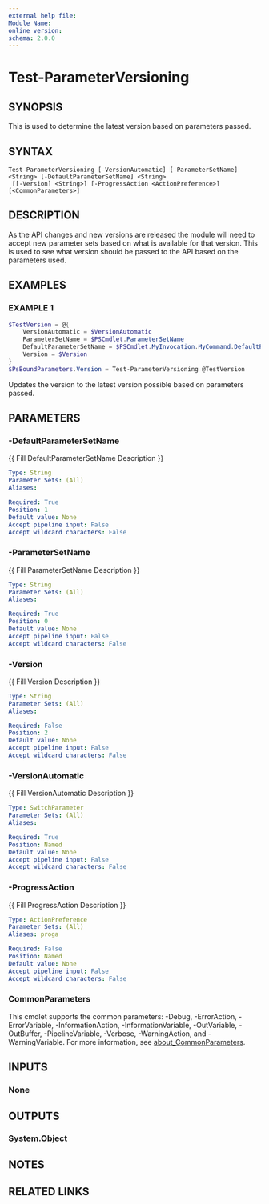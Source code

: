 ```yaml
---
external help file:
Module Name:
online version:
schema: 2.0.0
---
```


# Test-ParameterVersioning

## SYNOPSIS
This is used to determine the latest version based on parameters passed.

## SYNTAX

```
Test-ParameterVersioning [-VersionAutomatic] [-ParameterSetName] <String> [-DefaultParameterSetName] <String>
 [[-Version] <String>] [-ProgressAction <ActionPreference>] [<CommonParameters>]
```

## DESCRIPTION
As the API changes and new versions are released the module will need to accept new parameter sets based on what is available for that version. This is used to see what version should be passed to the API based on the parameters used.

## EXAMPLES

### EXAMPLE 1
```powershell
$TestVersion = @{
    VersionAutomatic = $VersionAutomatic
    ParameterSetName = $PSCmdlet.ParameterSetName
    DefaultParameterSetName = $PSCmdlet.MyInvocation.MyCommand.DefaultParameterSet
    Version = $Version
}
$PsBoundParameters.Version = Test-ParameterVersioning @TestVersion
```

Updates the version to the latest version possible based on parameters passed.

## PARAMETERS

### -DefaultParameterSetName
{{ Fill DefaultParameterSetName Description }}

```yaml
Type: String
Parameter Sets: (All)
Aliases:

Required: True
Position: 1
Default value: None
Accept pipeline input: False
Accept wildcard characters: False
```

### -ParameterSetName
{{ Fill ParameterSetName Description }}

```yaml
Type: String
Parameter Sets: (All)
Aliases:

Required: True
Position: 0
Default value: None
Accept pipeline input: False
Accept wildcard characters: False
```

### -Version
{{ Fill Version Description }}

```yaml
Type: String
Parameter Sets: (All)
Aliases:

Required: False
Position: 2
Default value: None
Accept pipeline input: False
Accept wildcard characters: False
```

### -VersionAutomatic
{{ Fill VersionAutomatic Description }}

```yaml
Type: SwitchParameter
Parameter Sets: (All)
Aliases:

Required: True
Position: Named
Default value: None
Accept pipeline input: False
Accept wildcard characters: False
```

### -ProgressAction
{{ Fill ProgressAction Description }}

```yaml
Type: ActionPreference
Parameter Sets: (All)
Aliases: proga

Required: False
Position: Named
Default value: None
Accept pipeline input: False
Accept wildcard characters: False
```

### CommonParameters
This cmdlet supports the common parameters: -Debug, -ErrorAction, -ErrorVariable, -InformationAction, -InformationVariable, -OutVariable, -OutBuffer, -PipelineVariable, -Verbose, -WarningAction, and -WarningVariable. For more information, see [about_CommonParameters](http://go.microsoft.com/fwlink/?LinkID=113216).

## INPUTS

### None

## OUTPUTS

### System.Object
## NOTES

## RELATED LINKS
